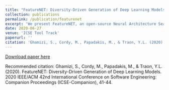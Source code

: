 ```yaml
---
title: "FeatureNET: Diversity-Driven Generation of Deep Learning Models"
collection: publications
permalink: /publication/featurenet
excerpt: 'We present FeatureNET, an open-source Neural Architecture Search (NAS) tool 1 that generates diverse sets of Deep Learning (DL) models. FeatureNET relies on a meta-model of deep neural networks, consisting of generic configurable entities. Then, it uses tools developed in the context of software product lines to generate diverse (maximize the differences between the generated) DL models. The models are translated to Keras and can be integrated into typical machine learning pipelines. FeatureNET allows researchers to generate seamlessly a large variety of models. Thereby, it helps choosing appropriate DL models and performing experiments with diverse models (mitigating potential threats to validity). As a NAS method, FeatureNET successfully generates models performing equally well with handcrafted models.'
date: 2020-06-27
venue: 'ICSE Tool Track'
paperurl: ''
citation: 'Ghamizi, S., Cordy, M., Papadakis, M., & Traon, Y.L. (2020). FeatureNET: Diversity-Driven Generation of Deep Learning Models. 2020 IEEE/ACM 42nd International Conference on Software Engineering: Companion Proceedings (ICSE-Companion), 41-44.'
---
```

[Download paper here](https://www.semanticscholar.org/paper/FeatureNET%3A-Diversity-Driven-Generation-of-Deep-Ghamizi-Cordy/9bcf271c2d2e26ce16087d1bbee323f16352ffff)


Recommended citation: Ghamizi, S., Cordy, M., Papadakis, M., & Traon, Y.L. (2020). FeatureNET: Diversity-Driven Generation of Deep Learning Models. 2020 IEEE/ACM 42nd International Conference on Software Engineering: Companion Proceedings (ICSE-Companion), 41-44.
